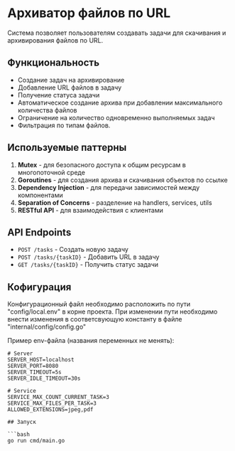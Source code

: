 # Архиватор файлов по URL

Система позволяет пользователям создавать задачи для скачивания и архивирования файлов по URL.

## Функциональность

- Создание задач на архивирование
- Добавление URL файлов в задачу
- Получение статуса задачи
- Автоматическое создание архива при добавлении максимального количества файлов
- Ограничение на количество одновременно выполняемых задач
- Фильтрация по типам файлов.

## Используемые паттерны

1. **Mutex** - для безопасного доступа к общим ресурсам в многопоточной среде
2. **Goroutines** - для создания архива и скачивания объектов по ссылке
3. **Dependency Injection** - для передачи зависимостей между компонентами
4. **Separation of Concerns** - разделение на handlers, services, utils
5. **RESTful API** - для взаимодействия с клиентами

## API Endpoints

- `POST /tasks` - Создать новую задачу
- `POST /tasks/{taskID}` - Добавить URL в задачу
- `GET /tasks/{taskID}` - Получить статус задачи

## Кофигурация

Конфигурационный файл необходимо расположить по пути "config/local.env" в корне проекта. 
При изменении пути необходимо внести изменения в соответсвующую константу в файле "internal/config/config.go"

Пример env-файла (названия переменных не менять):

```env
# Server
SERVER_HOST=localhost
SERVER_PORT=8080
SERVER_TIMEOUT=5s
SERVER_IDLE_TIMEOUT=30s

# Service
SERVICE_MAX_COUNT_CURRENT_TASK=3
SERVICE_MAX_FILES_PER_TASK=3
ALLOWED_EXTENSIONS=jpeg,pdf

## Запуск

```bash
go run cmd/main.go
